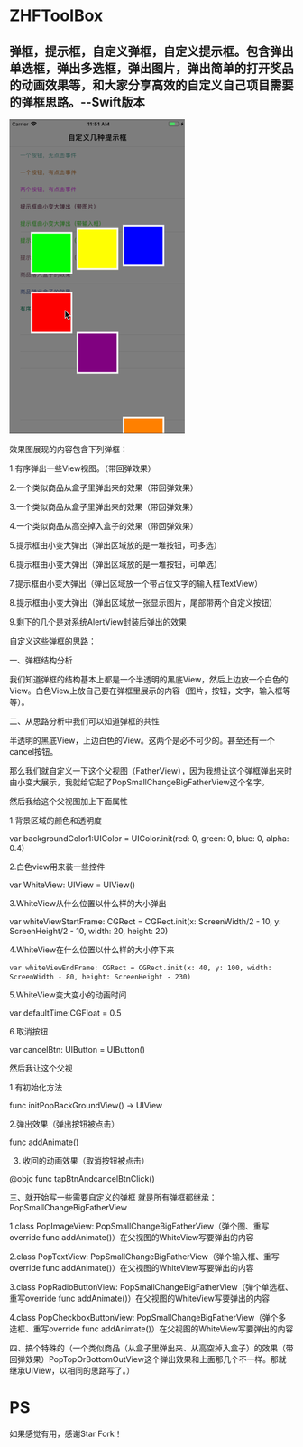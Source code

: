 # ZHFToolBox
## 弹框，提示框，自定义弹框，自定义提示框。包含弹出单选框，弹出多选框，弹出图片，弹出简单的打开奖品的动画效果等，和大家分享高效的自定义自己项目需要的弹框思路。--Swift版本


 
 ![](./ZHFToolBox/1.gif)

效果图展现的内容包含下列弹框：

1.有序弹出一些View视图。（带回弹效果）

2.一个类似商品从盒子里弹出来的效果（带回弹效果）

3.一个类似商品从盒子里弹出来的效果（带回弹效果）

4.一个类似商品从高空掉入盒子的效果（带回弹效果）

5.提示框由小变大弹出（弹出区域放的是一堆按钮，可多选）

6.提示框由小变大弹出（弹出区域放的是一堆按钮，可单选）

7.提示框由小变大弹出（弹出区域放一个带占位文字的输入框TextView）

8.提示框由小变大弹出（弹出区域放一张显示图片，尾部带两个自定义按钮）

9.剩下的几个是对系统AlertView封装后弹出的效果

自定义这些弹框的思路：

一、弹框结构分析

我们知道弹框的结构基本上都是一个半透明的黑底View，然后上边放一个白色的View。白色View上放自己要在弹框里展示的内容（图片，按钮，文字，输入框等等）。

二、从思路分析中我们可以知道弹框的共性

半透明的黑底View，上边白色的View。这两个是必不可少的。甚至还有一个cancel按钮。

那么我们就自定义一下这个父视图（FatherView），因为我想让这个弹框弹出来时由小变大展示，我就给它起了PopSmallChangeBigFatherView这个名字。

然后我给这个父视图加上下面属性

1.背景区域的颜色和透明度

  var backgroundColor1:UIColor  = UIColor.init(red: 0, green: 0, blue: 0, alpha: 0.4)

2.白色view用来装一些控件

   var WhiteView: UIView =  UIView()

3.WhiteView从什么位置以什么样的大小弹出

   var whiteViewStartFrame: CGRect = CGRect.init(x: ScreenWidth/2 - 10, y: ScreenHeight/2 - 10, width: 20, height: 20)

4.WhiteView在什么位置以什么样的大小停下来

    var whiteViewEndFrame: CGRect = CGRect.init(x: 40, y: 100, width: ScreenWidth - 80, height: ScreenHeight - 230)

5.WhiteView变大变小的动画时间

  var defaultTime:CGFloat = 0.5

  6.取消按钮

   var cancelBtn: UIButton = UIButton()

然后我让这个父视

1.有初始化方法

func initPopBackGroundView() -> UIView

2.弹出效果（弹出按钮被点击）

func addAnimate()

3. 收回的动画效果（取消按钮被点击）

@objc func tapBtnAndcancelBtnClick()

三、就开始写一些需要自定义的弹框
就是所有弹框都继承： PopSmallChangeBigFatherView

1.class PopImageView: PopSmallChangeBigFatherView（弹个图、重写override func addAnimate()）在父视图的WhiteView写要弹出的内容

2.class PopTextView: PopSmallChangeBigFatherView（弹个输入框、重写override func addAnimate()）在父视图的WhiteView写要弹出的内容

3.class PopRadioButtonView: PopSmallChangeBigFatherView（弹个单选框、重写override func addAnimate()）在父视图的WhiteView写要弹出的内容

4.class PopCheckboxButtonView: PopSmallChangeBigFatherView（弹个多选框、重写override func addAnimate()）在父视图的WhiteView写要弹出的内容

四、搞个特殊的（一个类似商品（从盒子里弹出来、从高空掉入盒子）的效果（带回弹效果）PopTopOrBottomOutView这个弹出效果和上面那几个不一样。那就继承UIView，以相同的思路写了。）
# PS
如果感觉有用，感谢Star Fork！
